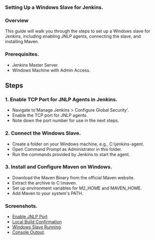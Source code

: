 ### Setting Up a Windows Slave for Jenkins.
### Overview
This guide will walk you through the steps to set up a Windows slave for Jenkins, including enabling JNLP agents, connecting the slave, and installing Maven.
### Prerequisites.
* Jenkins Master Server.
* Windows Machine with Admin Access.
## Steps
### 1. Enable TCP Port for JNLP Agents in Jenkins.
* Navigate to'Manage Jenkins > Configure Global Security'.
* Enable the TCP port for JNLP agents.
* Note down the port number for use in the next steps.
### 2. Connect the Windows Slave.
* Create a folder on your Windows machine, e.g., C:\jenkins-agent.
* Open Command Prompt as Administrator in this folder.
* Run the commands provided by Jenkins to start the agent.
### 3. Install and Configure Maven on Windows.
* Download the Maven Binary from the official Maven website.
* Extract the archive to C:\maven.
* Set up environment variables for M2_HOME and MAVEN_HOME.
* Add Maven to your system's PATH.
### Screenshots.
* [Enable JNLP Port](screen-shorts/TCP.png)
* [Local Build Confirmation](screen-shorts/local_files_path.png)
* [Windows Slave Running](screen-shorts/pipeline_stages.png).
* [Console Output](screen-shorts/console_output.png).
